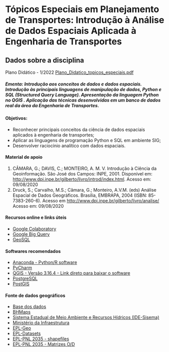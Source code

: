# Tópicos Especiais em Planejamento de Transportes: Introdução à Análise de Dados Espaciais Aplicada à Engenharia de Transportes 
## Dados sobre a disciplina

Plano Didático - 1/2022
[Plano_Didatico_topicos_especiais.pdf](https://github.com/d-camargo/GT00PTR007/files/8318572/Plano_Didatico_topicos_especiais.pdf)

##### Ementa: Introdução aos conceitos de dados e dados espaciais. Introdução às principais linguagens de manipulação de dados, Python e SQL (_Structured Query Language_). Apresentação da linguagem Python no QGIS  . Aplicação das técnicas desenvolvidas em um banco de dados real da área da Engenharia de Transportes.

#### Objetivos:
  - Reconhecer principais conceitos da ciência de dados espaciais aplicados à engenharia de transportes;
  - Aplicar as linguagens de programação Python e SQL em ambiente SIG;
  - Desenvolver raciocínio analítico com dados espaciais.

#### Material de apoio
1. CÂMARA, G.; DAVIS, C.; MONTEIRO, A. M. V. Introdução à Ciência da Geoinformação. São José dos Campos: INPE, 2001. Disponível em: <http://www.dpi.inpe.br/gilberto/livro/introd/index.html>. Acesso em: 09/08/2020
2. Druck, S.; Carvalho, M.S.; Câmara, G.; Monteiro, A.V.M. (eds) Análise Espacial de Dados Geográficos. Brasília, EMBRAPA, 2004 (ISBN: 85-7383-260-6).   Acesso em <http://www.dpi.inpe.br/gilberto/livro/analise/> Acesso em: 09/08/2020

#### Recursos online e links úteis

- [Google Colaboratory](https://www.google.com/url?sa=t&rct=j&q=&esrc=s&source=web&cd=&cad=rja&uact=8&ved=2ahUKEwij4cTz9tf2AhWolZUCHQlrCHIQFnoECAYQAQ&url=https%3A%2F%2Fresearch.google.com%2Fcolaboratory%2F&usg=AOvVaw38J01zt_Dlb6pQ1fe6FGrI)
- [Google Big Query](https://www.googleadservices.com/pagead/aclk?sa=L&ai=DChcSEwii77io99f2AhWnbm8EHao2ASUYABABGgJqZg&ohost=www.google.com&cid=CAESa-D2He1RsWVjlDBJXvbHp3hBi0tB_fAmp7_T2WFVcaQvM8EJgoRDmxmafaZOHcXyOuvSxq5zU40-f6r2c_0Zzh1EjFCWgUy1iDyZ8w98QDIw05oN0Rmxrn-uk0KHOAO_jpUHVs-gfO1H-hwa&sig=AOD64_2x3J3E0u66Tvy6NftshJYodxO6wA&q&adurl&ved=2ahUKEwip6amo99f2AhVqkZUCHbITA-YQ0Qx6BAgEEAE)
- [GeoSQL](http://aqui.io/geosql)

#### Softwares recomendados
- [Anaconda - Python/R software](https://www.anaconda.com/)
- [PyCharm](https://www.jetbrains.com/pt-br/pycharm/download/#section=windows)
- [QGIS - Versão 3.16.4 - Link direto para baixar o software](https://download.qgis.org/downloads/QGIS-OSGeo4W-3.16.4-1-Setup-x86_64.exe)
- [PostgreSQL](https://www.postgresql.org/)
- [PostGIS](http://www.postgis.org/)

#### Fonte de dados geográficos
- [Base dos dados](https://basedosdados.org/)
- [BHMaps](https://bhmap.pbh.gov.br)
- [Sistema Estadual de Meio Ambiente e Recursos Hídricos (IDE-Sisema)](https://idesisema.meioambiente.mg.gov.br/webgis)
- [Ministério da Infraestrutura](https://www.gov.br/infraestrutura/pt-br/assuntos/dados-de-transportes/bit/bitmodosmapas)
- [EPL-Geo](https://geo.epl.gov.br/portal/apps/sites/#/geo-ontl/pages/download)
- [EPL-Datasets](https://ontl.epl.gov.br/explore-dados/consultas-a-base-de-dados/)
- [EPL-PNL 2035 - shapefiles](https://ontl.epl.gov.br/planejamento-pnl-2035/shapefiles/)
- [EPL-PNL 2035 - Matrizes O/D](https://ontl.epl.gov.br/planejamento-pnl-2035/matrizes-o-d/)

